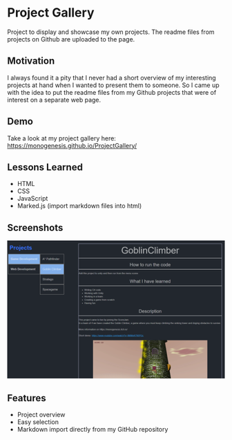 # Project Gallery

Project to display and showcase my own projects. The readme files from projects on Github are uploaded to the page.

## Motivation

I always found it a pity that I never had a short overview of my interesting projects at hand when I wanted to present them to someone. So I came up with the idea to put the readme files from my Github projects that were of interest on a separate web page.

## Demo

Take a look at my project gallery here: https://monogenesis.github.io/ProjectGallery/

## Lessons Learned

- HTML
- CSS
- JavaScript
- Marked.js (import markdown files into html)

## Screenshots

![App Screenshot](https://raw.githubusercontent.com/Monogenesis/ProjectDisplay/main/screenshot/project_selection.png?token=AL4RGBY4E3DHYISYXFN2DULA7BBX6)

## Features

- Project overview
- Easy selection
- Markdown import directly from my GitHub repository
